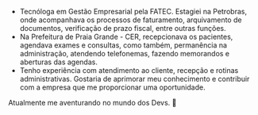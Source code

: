 - Tecnóloga em Gestão Empresarial pela FATEC. Estagiei na Petrobras, onde acompanhava os processos de faturamento, arquivamento de documentos, verificação de prazo fiscal, entre outras funções.
- Na Prefeitura de Praia Grande - CER, recepcionava os pacientes, agendava exames e consultas, como também, permanência na administração, atendendo telefonemas, fazendo memorandos e aberturas das agendas.
- Tenho experiência com atendimento ao cliente, recepção e rotinas administrativas.
Gostaria de aprimorar meu conhecimento e contribuir com a empresa que me proporcionar uma oportunidade.

Atualmente me aventurando no mundo dos Devs.  🚀 


<!---
AmandaCSMelo/AmandaCSMelo is a ✨ special ✨ repository because its `README.md` (this file) appears on your GitHub profile.
You can click the Preview link to take a look at your changes.
--->
